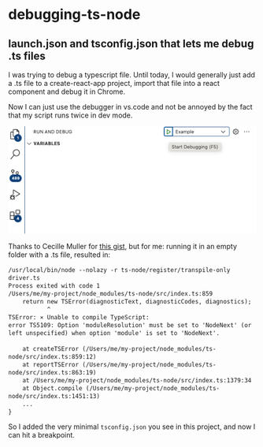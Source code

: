 # debugging-ts-node

## launch.json and tsconfig.json that lets me debug .ts files

I was trying to debug a typescript file. Until today, I would generally just add a .ts file to a create-react-app project, import that file into
a react component and debug it in Chrome.

Now I can just use the debugger in vs.code and not be annoyed by the fact that my script runs twice in dev mode.

<img src="./images/screenshot.png" alt="vs code screenshot" />

Thanks to Cecille Muller for [this gist](https://gist.github.com/cecilemuller/2963155d0f249c1544289b78a1cdd695), but for me: running it in an empty folder with a .ts file, resulted in:

```
/usr/local/bin/node --nolazy -r ts-node/register/transpile-only driver.ts
Process exited with code 1
/Users/me/my-project/node_modules/ts-node/src/index.ts:859
    return new TSError(diagnosticText, diagnosticCodes, diagnostics);
           ^
TSError: ⨯ Unable to compile TypeScript:
error TS5109: Option 'moduleResolution' must be set to 'NodeNext' (or left unspecified) when option 'module' is set to 'NodeNext'.

    at createTSError (/Users/me/my-project/node_modules/ts-node/src/index.ts:859:12)
    at reportTSError (/Users/me/my-project/node_modules/ts-node/src/index.ts:863:19)
    at /Users/me/my-project/node_modules/ts-node/src/index.ts:1379:34
    at Object.compile (/Users/me/my-project/node_modules/ts-node/src/index.ts:1451:13)
    ...
}

```

So I added the very minimal `tsconfig.json` you see in this project, and now I can hit a breakpoint.
